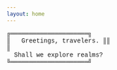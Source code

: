 ```yaml
---
layout: home
---
```


<p style="font-family:'Courier New';margin: auto;">
╔═════════════════════╗ <br/>
║ &nbsp; Greetings, travelers. ║║   <br/>
                          ║ <br/> 
&nbsp; Shall we explore realms? <br/>
╚═════════════════════╝
</p>

